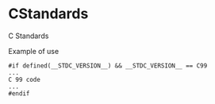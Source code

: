 # CStandards
C Standards

Example of use

```
#if defined(__STDC_VERSION__) && __STDC_VERSION__ == C99
...
C 99 code
...
#endif
```
